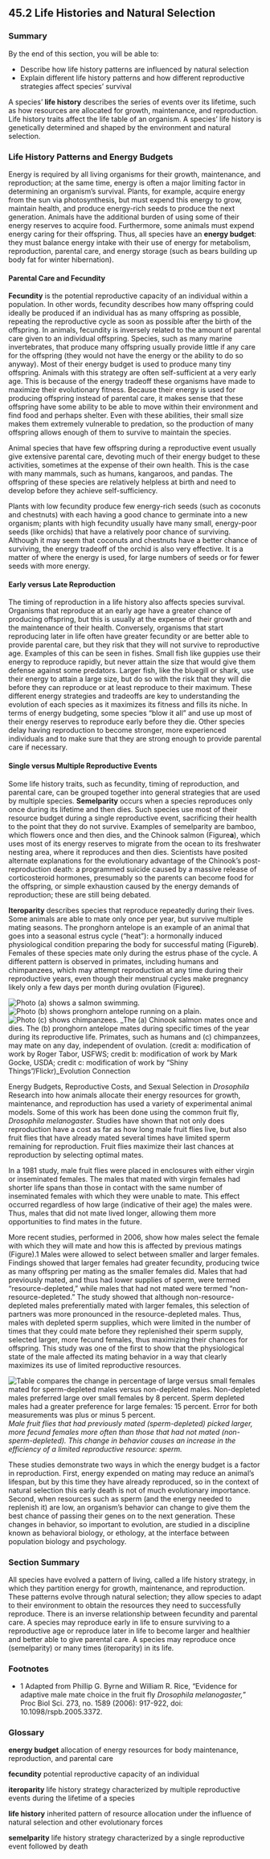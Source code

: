 ##  45.2 Life Histories and Natural Selection 

### Summary

By the end of this section, you will be able to: 

  - Describe how life history patterns are influenced by natural selection
  - Explain different life history patterns and how different reproductive strategies affect species’ survival

A species’ **life history** describes the series of events over its lifetime, such as how resources are allocated for growth, maintenance, and reproduction. Life history traits affect the life table of an organism. A species’ life history is genetically determined and shaped by the environment and natural selection.

### Life History Patterns and Energy Budgets

Energy is required by all living organisms for their growth, maintenance, and reproduction; at the same time, energy is often a major limiting factor in determining an organism’s survival. Plants, for example, acquire energy from the sun via photosynthesis, but must expend this energy to grow, maintain health, and produce energy-rich seeds to produce the next generation. Animals have the additional burden of using some of their energy reserves to acquire food. Furthermore, some animals must expend energy caring for their offspring. Thus, all species have an **energy budget**: they must balance energy intake with their use of energy for metabolism, reproduction, parental care, and energy storage (such as bears building up body fat for winter hibernation).

#### Parental Care and Fecundity

**Fecundity** is the potential reproductive capacity of an individual within a population. In other words, fecundity describes how many offspring could ideally be produced if an individual has as many offspring as possible, repeating the reproductive cycle as soon as possible after the birth of the offspring. In animals, fecundity is inversely related to the amount of parental care given to an individual offspring. Species, such as many marine invertebrates, that produce many offspring usually provide little if any care for the offspring (they would not have the energy or the ability to do so anyway). Most of their energy budget is used to produce many tiny offspring. Animals with this strategy are often self-sufficient at a very early age. This is because of the energy tradeoff these organisms have made to maximize their evolutionary fitness. Because their energy is used for producing offspring instead of parental care, it makes sense that these offspring have some ability to be able to move within their environment and find food and perhaps shelter. Even with these abilities, their small size makes them extremely vulnerable to predation, so the production of many offspring allows enough of them to survive to maintain the species.

Animal species that have few offspring during a reproductive event usually give extensive parental care, devoting much of their energy budget to these activities, sometimes at the expense of their own health. This is the case with many mammals, such as humans, kangaroos, and pandas. The offspring of these species are relatively helpless at birth and need to develop before they achieve self-sufficiency.

Plants with low fecundity produce few energy-rich seeds (such as coconuts and chestnuts) with each having a good chance to germinate into a new organism; plants with high fecundity usually have many small, energy-poor seeds (like orchids) that have a relatively poor chance of surviving. Although it may seem that coconuts and chestnuts have a better chance of surviving, the energy tradeoff of the orchid is also very effective. It is a matter of where the energy is used, for large numbers of seeds or for fewer seeds with more energy.

#### Early versus Late Reproduction

The timing of reproduction in a life history also affects species survival. Organisms that reproduce at an early age have a greater chance of producing offspring, but this is usually at the expense of their growth and the maintenance of their health. Conversely, organisms that start reproducing later in life often have greater fecundity or are better able to provide parental care, but they risk that they will not survive to reproductive age. Examples of this can be seen in fishes. Small fish like guppies use their energy to reproduce rapidly, but never attain the size that would give them defense against some predators. Larger fish, like the bluegill or shark, use their energy to attain a large size, but do so with the risk that they will die before they can reproduce or at least reproduce to their maximum. These different energy strategies and tradeoffs are key to understanding the evolution of each species as it maximizes its fitness and fills its niche. In terms of energy budgeting, some species “blow it all” and use up most of their energy reserves to reproduce early before they die. Other species delay having reproduction to become stronger, more experienced individuals and to make sure that they are strong enough to provide parental care if necessary.

#### Single versus Multiple Reproductive Events

Some life history traits, such as fecundity, timing of reproduction, and parental care, can be grouped together into general strategies that are used by multiple species. **Semelparity** occurs when a species reproduces only once during its lifetime and then dies. Such species use most of their resource budget during a single reproductive event, sacrificing their health to the point that they do not survive. Examples of semelparity are bamboo, which flowers once and then dies, and the Chinook salmon (Figure**a**), which uses most of its energy reserves to migrate from the ocean to its freshwater nesting area, where it reproduces and then dies. Scientists have posited alternate explanations for the evolutionary advantage of the Chinook’s post-reproduction death: a programmed suicide caused by a massive release of corticosteroid hormones, presumably so the parents can become food for the offspring, or simple exhaustion caused by the energy demands of reproduction; these are still being debated.

**Iteroparity** describes species that reproduce repeatedly during their lives. Some animals are able to mate only once per year, but survive multiple mating seasons. The pronghorn antelope is an example of an animal that goes into a seasonal estrus cycle (“heat”): a hormonally induced physiological condition preparing the body for successful mating (Figure**b**). Females of these species mate only during the estrus phase of the cycle. A different pattern is observed in primates, including humans and chimpanzees, which may attempt reproduction at any time during their reproductive years, even though their menstrual cycles make pregnancy likely only a few days per month during ovulation (Figure**c**).

![Photo \(a\) shows a salmon swimming.][1] ![Photo \(b\) shows pronghorn antelope running on a plain.][2] ![Photo \(c\) shows chimpanzees.][3] _The (a) Chinook salmon mates once and dies. The (b) pronghorn antelope mates during specific times of the year during its reproductive life. Primates, such as humans and (c) chimpanzees, may mate on any day, independent of ovulation. (credit a: modification of work by Roger Tabor, USFWS; credit b: modification of work by Mark Gocke, USDA; credit c: modification of work by “Shiny Things”/Flickr)_Evolution Connection

Energy Budgets, Reproductive Costs, and Sexual Selection in _Drosophila_ Research into how animals allocate their energy resources for growth, maintenance, and reproduction has used a variety of experimental animal models. Some of this work has been done using the common fruit fly, _Drosophila melanogaster_. Studies have shown that not only does reproduction have a cost as far as how long male fruit flies live, but also fruit flies that have already mated several times have limited sperm remaining for reproduction. Fruit flies maximize their last chances at reproduction by selecting optimal mates.

In a 1981 study, male fruit flies were placed in enclosures with either virgin or inseminated females. The males that mated with virgin females had shorter life spans than those in contact with the same number of inseminated females with which they were unable to mate. This effect occurred regardless of how large (indicative of their age) the males were. Thus, males that did not mate lived longer, allowing them more opportunities to find mates in the future.

More recent studies, performed in 2006, show how males select the female with which they will mate and how this is affected by previous matings (Figure).1 Males were allowed to select between smaller and larger females. Findings showed that larger females had greater fecundity, producing twice as many offspring per mating as the smaller females did. Males that had previously mated, and thus had lower supplies of sperm, were termed “resource-depleted,” while males that had not mated were termed “non-resource-depleted.” The study showed that although non-resource-depleted males preferentially mated with larger females, this selection of partners was more pronounced in the resource-depleted males. Thus, males with depleted sperm supplies, which were limited in the number of times that they could mate before they replenished their sperm supply, selected larger, more fecund females, thus maximizing their chances for offspring. This study was one of the first to show that the physiological state of the male affected its mating behavior in a way that clearly maximizes its use of limited reproductive resources.

![Table compares the change in percentage of large versus small females mated for sperm-depleted males versus non-depleted males. Non-depleted males preferred large over small females by 8 percent. Sperm depleted males had a greater preference for large females: 15 percent. Error for both measurements was plus or minus 5 percent.][4] _Male fruit flies that had previously mated (sperm-depleted) picked larger, more fecund females more often than those that had not mated (non-sperm-depleted). This change in behavior causes an increase in the efficiency of a limited reproductive resource: sperm._

These studies demonstrate two ways in which the energy budget is a factor in reproduction. First, energy expended on mating may reduce an animal’s lifespan, but by this time they have already reproduced, so in the context of natural selection this early death is not of much evolutionary importance. Second, when resources such as sperm (and the energy needed to replenish it) are low, an organism’s behavior can change to give them the best chance of passing their genes on to the next generation. These changes in behavior, so important to evolution, are studied in a discipline known as behavioral biology, or ethology, at the interface between population biology and psychology.

### Section Summary

All species have evolved a pattern of living, called a life history strategy, in which they partition energy for growth, maintenance, and reproduction. These patterns evolve through natural selection; they allow species to adapt to their environment to obtain the resources they need to successfully reproduce. There is an inverse relationship between fecundity and parental care. A species may reproduce early in life to ensure surviving to a reproductive age or reproduce later in life to become larger and healthier and better able to give parental care. A species may reproduce once (semelparity) or many times (iteroparity) in its life.

### Footnotes

  - 1 Adapted from Phillip G. Byrne and William R. Rice, “Evidence for adaptive male mate choice in the fruit fly _Drosophila melanogaster,_” Proc Biol Sci. 273, no. 1589 (2006): 917-922, doi: 10.1098/rspb.2005.3372. 

### Glossary

**energy budget** allocation of energy resources for body maintenance, reproduction, and parental care

**fecundity** potential reproductive capacity of an individual

**iteroparity** life history strategy characterized by multiple reproductive events during the lifetime of a species

**life history** inherited pattern of resource allocation under the influence of natural selection and other evolutionary forces

**semelparity** life history strategy characterized by a single reproductive event followed by death

   [1]: https://cnx.org/resources/4b9439814563aeebf84b4b265966a138143825fe/Figure_45_02_01a.jpg
   [2]: https://cnx.org/resources/2db40941efb04046b61d356bc192e99175ce5d70/Figure_45_02_01b.jpg
   [3]: https://cnx.org/resources/b58241d0db5c5b8ceaf2be35bbcdcca412f8cfcb/Figure_45_02_01c.jpg
   [4]: https://cnx.org/resources/64997e778fab2c685467569f1445612d74667662/Figure_45_02_02.jpg

